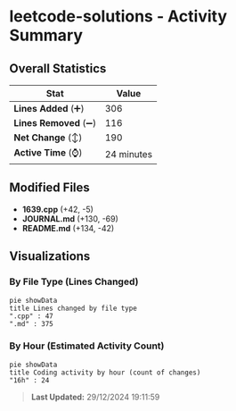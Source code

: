# leetcode-solutions - Activity Summary 

## Overall Statistics

| Stat                   | Value                                                             |
| ---------------------- | ----------------------------------------------------------------- |
| **Lines Added** (➕)   | 306                                          |
| **Lines Removed** (➖) | 116                                        |
| **Net Change** (↕)    | 190                |
| **Active Time** (⌚)   | 24 minutes |


## Modified Files
- **1639.cpp** (+42, -5)
- **JOURNAL.md** (+130, -69)
- **README.md** (+134, -42)

## Visualizations

### By File Type (Lines Changed)

```mermaid
pie showData
title Lines changed by file type
".cpp" : 47
".md" : 375
```

### By Hour (Estimated Activity Count)

```mermaid
pie showData
title Coding activity by hour (count of changes)
"16h" : 24
```


> **Last Updated:** 29/12/2024 19:11:59